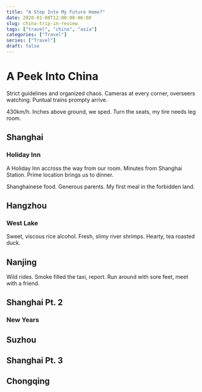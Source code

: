```yaml
---
title: "A Step Into My Future Home?"
date: 2020-01-08T12:00:00-06:00
slug: china-trip-in-review
tags: ["travel", "china", "asia"]
categories: ["Travel"]
series: ["Travel"]
draft: false
---
```


# A Peek Into China

Strict guidelines and organized chaos. Cameras at every corner, overseers watching. Puntual trains prompty arrive.

430km/h. Inches above ground, we sped. Turn the seats, my tire needs leg room. 

## Shanghai

### Holiday Inn

A Holiday Inn accross the way from our room. Minutes from Shanghai Station. Prime location brings us to dinner.

Shanghainese food. Generous parents. My first meal in the forbidden land.


## Hangzhou

### West Lake

Sweet, viscous rice alcohol. Fresh, slimy river shrimps. Hearty, tea roasted duck.

## Nanjing

Wild rides. Smoke filled the taxi, report. Run around with sore feet, meet with a friend.


## Shanghai Pt. 2

### New Years


## Suzhou


## Shanghai Pt. 3


## Chongqing